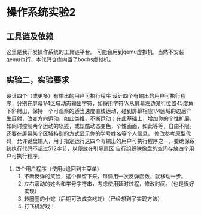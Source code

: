 # 操作系统实验2


## 工具链及依赖

这里是我开发操作系统的工具链平台。
可能会用到qemu虚拟机，当然不安装qemu也行，本代码仓库内置了bochs虚拟机。

## 实验二，实验要求

设计四个（或更多）有输出的用户可执行程序
    设计四个有输出的用户可执行程序，分别在屏幕1/4区域动态输出字符，如将用字符‘A’从屏幕左边某行位置45度角下斜射出，保持一个可观察的适当速度直线运动，碰到屏幕相应1/4区域的边后产生反射，改变方向运动，如此类推，不断运动；在此基础上，增加你的个性扩展，如同时控制两个运动的轨迹，或炫酷动态变色，个性画面，如此等等，自由不限。还要在屏幕某个区域特别的方式显示你的学号姓名等个人信息。
修改参考原型代码，允许键盘输入，用于指定运行这四个有输出的用户可执行程序之一，要确保系统执行代码不超过512字节，以便放在引导扇区 
自行组织映像盘的空间存放四个用户可执行程序。

1. 四个用户程序（使用q退回到主菜单）
    1. 不断反弹的笑脸，这个保留下来，每调用一次反弹函数，就移动一步。
    1. 左右滚动的姓名和学号字符串，考虑使用延时过程，修改时间。（也是很好实现）
    1. 转圈圈的小蛇（后期可改成贪吃蛇）（已经想到了实现方法）
    1. 打飞机游戏！




